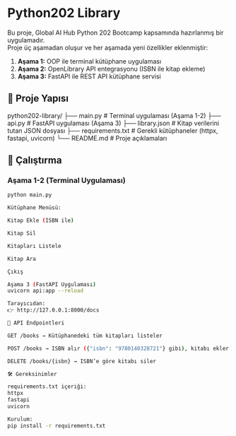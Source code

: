 # Python202 Library

Bu proje, Global AI Hub Python 202 Bootcamp kapsamında hazırlanmış bir uygulamadır.  
Proje üç aşamadan oluşur ve her aşamada yeni özellikler eklenmiştir:

1. **Aşama 1:** OOP ile terminal kütüphane uygulaması  
2. **Aşama 2:** OpenLibrary API entegrasyonu (ISBN ile kitap ekleme)  
3. **Aşama 3:** FastAPI ile REST API kütüphane servisi  

## 📂 Proje Yapısı

python202-library/
├── main.py           # Terminal uygulaması (Aşama 1-2)
├── api.py            # FastAPI uygulaması (Aşama 3)
├── library.json      # Kitap verilerini tutan JSON dosyası
├── requirements.txt  # Gerekli kütüphaneler (httpx, fastapi, uvicorn)
└── README.md         # Proje açıklamaları

## 🚀 Çalıştırma

### Aşama 1-2 (Terminal Uygulaması)
```bash
python main.py

Kütüphane Menüsü:

Kitap Ekle (ISBN ile)

Kitap Sil

Kitapları Listele

Kitap Ara

Çıkış

Aşama 3 (FastAPI Uygulaması)
uvicorn api:app --reload

Tarayıcıdan:
👉 http://127.0.0.1:8000/docs

📌 API Endpointleri

GET /books → Kütüphanedeki tüm kitapları listeler

POST /books → ISBN alır ({"isbn": "9780140328721"} gibi), kitabı ekler

DELETE /books/{isbn} → ISBN’e göre kitabı siler

🛠 Gereksinimler

requirements.txt içeriği:
httpx
fastapi
uvicorn

Kurulum:
pip install -r requirements.txt
